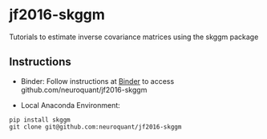 # jf2016-skggm

Tutorials to estimate inverse covariance matrices using the skggm package

## Instructions


- Binder: Follow instructions at [Binder](http://mybinder.org) to access github.com/neuroquant/jf2016-skggm

- Local Anaconda Environment:

```
pip install skggm
git clone git@github.com:neuroquant/jf2016-skggm
```
